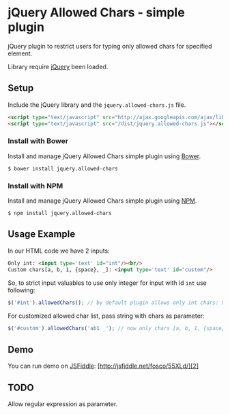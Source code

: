 jQuery Allowed Chars - simple plugin
====================================

jQuery plugin to restrict users for typing only allowed chars for specified element.

Library require [jQuery][1] been loaded.

Setup
-----

Include the jQuery library and the `jquery.allowed-chars.js` file.

```html
<script type="text/javascript" src="http://ajax.googleapis.com/ajax/libs/jquery/1/jquery.min.js"></script>
<script type="text/javascript" src="/dist/jquery.allowed-chars.js"></script>
```

### Install with Bower

Install and manage jQuery Allowed Chars simple plugin using [Bower][4].

```
$ bower install jquery.allowed-chars
```

### Install with NPM

Install and manage jQuery Allowed Chars simple plugin using [NPM][5].

```
$ npm install jquery.allowed-chars
```

Usage Example
-------------

In our HTML code we have 2 inputs:

```html
Only int: <input type='text' id="int"/><br/>
Custom chars[a, b, 1, {space}, _]: <input type='text' id="custom"/>
```

So, to strict input valuables to use only integer for input with id `int` use following:

```js
$('#int').allowedChars(); // by default plugin allows only int chars: 0123456789
```

For customized allowed char list, pass string with chars as parameter:

```js
$('#custom').allowedChars('ab1 _'); // now only chars [a, b, 1, {space}, _] will be allowed
```

Demo
----

You can run demo on [JSFiddle][3]: [http://jsfiddle.net/fosco/55XLd/][2]

TODO
----

Allow regular expression as parameter.

[1]: http://jquery.com/
[2]: http://jsfiddle.net/fosco/55XLd/
[3]: http://jsfiddle.net/
[4]: http://bower.io/
[5]: https://www.npmjs.org/
